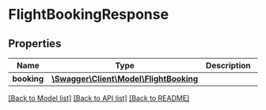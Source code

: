 # FlightBookingResponse

## Properties
Name | Type | Description | Notes
------------ | ------------- | ------------- | -------------
**booking** | [**\Swagger\Client\Model\FlightBooking**](FlightBooking.md) |  | [optional] 

[[Back to Model list]](../../README.md#documentation-for-models) [[Back to API list]](../../README.md#documentation-for-api-endpoints) [[Back to README]](../../README.md)

